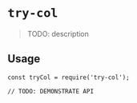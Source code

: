 # `try-col`

> TODO: description

## Usage

```
const tryCol = require('try-col');

// TODO: DEMONSTRATE API
```
